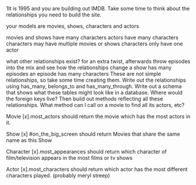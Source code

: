 1It is 1995 and you are building out IMDB. Take some time to think about the relationships you need to build the site.

your models are movies, shows, characters and actors

movies and shows have many characters
actors have many characters
characters may have multiple movies or shows
characters only have one actor


what other relationships exist?
for an extra twist, afterwards throw episodes into the mix and see how the relationships change
a show has many episodes
an episode has many characters
These are not simple relationships, so take some time creating them. Write out the relationships using has_many, belongs_to and has_many_through. Write out a schema that shows what these tables might look like in a database. Where would the foreign keys live? Then build out methods reflecting all these relationships. What method can I call on a movie to find all its actors, etc?

Movie
[x].most_actors
should return the movie which has the most actors in it. 

Show
[x] #on_the_big_screen
should return Movies that share the same name as this Show

Character
[x].most_appearances
should return which character of film/television appears in the most films or tv shows

Actor
[x].most_characters
should return which actor has the most different characters played. (probably meryl streep)